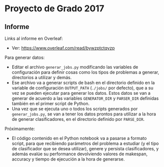 # Proyecto de Grado 2017

## Informe

Links al informe en Overleaf:
* Ver: https://www.overleaf.com/read/bywzptctqyzp

Para generar datos:
* Editar el archivo `generar_jobs.py` modificando las variables de configuración para definir cosas como los tipos de problemas a generar, directorios a utilizar y demás.
* Ese archivo va a generar scripts de bash en el directorio definido en la variable de configuración `OUTPUT_PATH` (`./jobs/` por defecto), que a su vez se pueden ejecutar para generar los datos. Estos datos se van a generar de acuerdo a las variables `GENERATOR_DIR` y `PARSER_DIR` definidas también en el primer script de Python.
* Una vez que se ejecuta uno o todos los scripts generados por `generar_jobs.py`, se van a tener los datos prontos para utilizar a la hora de generar clasificadores, en el directorio definido por `PARSE_DIR`.

Próximamente:
* El código contenido en el Python notebook va a pasarse a formato script, para que recibiendo parámetros del problema a estudiar (y el tipo de clasificador que se desea utilizar), genere y persista clasificadores, y además evalúe su performance devolviendo valores de makespan, accuracy y tiempo de ejecución a la hora de generarse.
